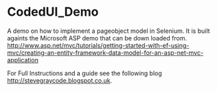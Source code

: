 CodedUI_Demo
============

A demo on how to implement a pageobject model in Selenium. It is built againts the Microsoft ASP demo that can be down loaded from.
http://www.asp.net/mvc/tutorials/getting-started-with-ef-using-mvc/creating-an-entity-framework-data-model-for-an-asp-net-mvc-application


For Full Instructions and a guide see the following blog http://stevegraycode.blogspot.co.uk. 

